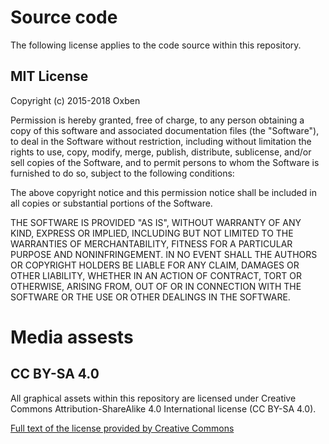# Source code

The following license applies to the code source within this repository.

## MIT License

Copyright (c) 2015-2018 Oxben

Permission is hereby granted, free of charge, to any person obtaining a copy
of this software and associated documentation files (the "Software"), to deal
in the Software without restriction, including without limitation the rights
to use, copy, modify, merge, publish, distribute, sublicense, and/or sell
copies of the Software, and to permit persons to whom the Software is
furnished to do so, subject to the following conditions:

The above copyright notice and this permission notice shall be included in all
copies or substantial portions of the Software.

THE SOFTWARE IS PROVIDED "AS IS", WITHOUT WARRANTY OF ANY KIND, EXPRESS OR
IMPLIED, INCLUDING BUT NOT LIMITED TO THE WARRANTIES OF MERCHANTABILITY,
FITNESS FOR A PARTICULAR PURPOSE AND NONINFRINGEMENT. IN NO EVENT SHALL THE
AUTHORS OR COPYRIGHT HOLDERS BE LIABLE FOR ANY CLAIM, DAMAGES OR OTHER
LIABILITY, WHETHER IN AN ACTION OF CONTRACT, TORT OR OTHERWISE, ARISING FROM,
OUT OF OR IN CONNECTION WITH THE SOFTWARE OR THE USE OR OTHER DEALINGS IN THE
SOFTWARE.

# Media assests

## CC BY-SA 4.0

All graphical assets within this repository are licensed under Creative Commons Attribution-ShareAlike 4.0 International license (CC BY-SA 4.0).

[Full text of the license provided by Creative Commons](http://creativecommons.org/licenses/by-sa/4.0/legalcode)

